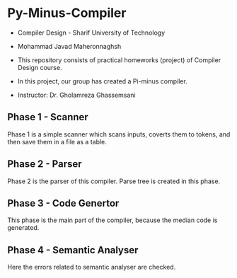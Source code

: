 # Py-Minus-Compiler
* Compiler Design - Sharif University of Technology

* Mohammad Javad Maheronnaghsh



* This repository consists of practical homeworks (project) of Compiler Design course.

* In this project, our group has created a Pi-minus compiler.

* Instructor: Dr. Gholamreza Ghassemsani


## Phase 1 - Scanner
Phase 1 is a simple scanner which scans inputs, coverts them to tokens, and then save them in a file as a table.

## Phase 2 - Parser
Phase 2 is the parser of this compiler. Parse tree is created in this phase.

## Phase 3 - Code Genertor
This phase is the main part of the compiler, because the median code is generated.

## Phase 4 - Semantic Analyser
Here the errors related to semantic analyser are checked.
